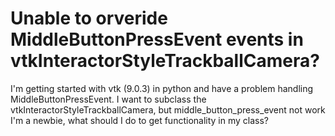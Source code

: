
# Unable to orveride MiddleButtonPressEvent events in vtkInteractorStyleTrackballCamera?


I'm getting started with vtk (9.0.3) in python and have a problem handling MiddleButtonPressEvent. I want to subclass the vtkInteractorStyleTrackballCamera, but middle_button_press_event not work
I'm a newbie, what should I do to get functionality in my class?

        